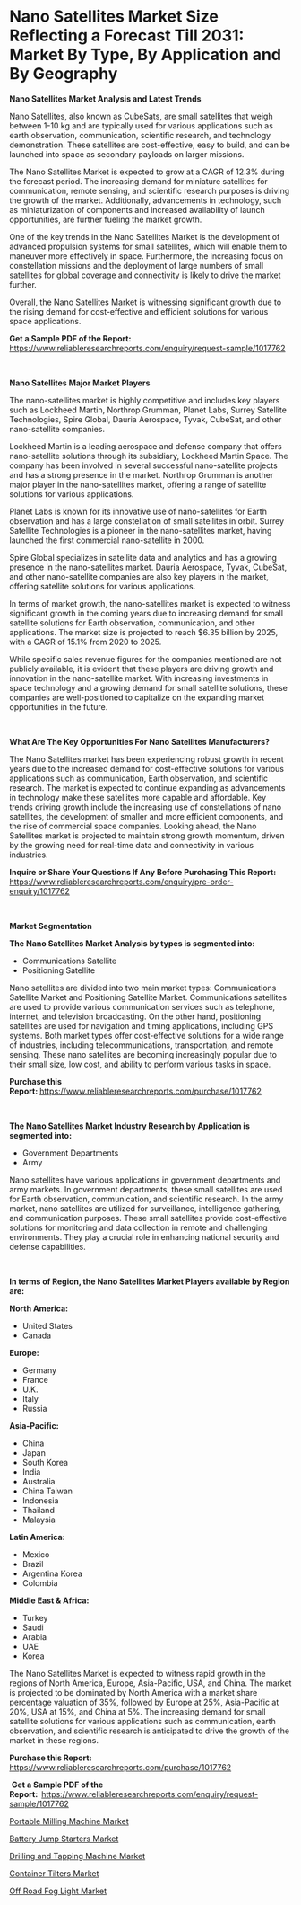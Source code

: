 <p><h1>Nano Satellites Market Size Reflecting a Forecast Till 2031: Market By Type, By Application and By Geography</h1></p><p><strong>Nano Satellites Market Analysis and Latest Trends</strong></p>
<p><p>Nano Satellites, also known as CubeSats, are small satellites that weigh between 1-10 kg and are typically used for various applications such as earth observation, communication, scientific research, and technology demonstration. These satellites are cost-effective, easy to build, and can be launched into space as secondary payloads on larger missions.</p><p>The Nano Satellites Market is expected to grow at a CAGR of 12.3% during the forecast period. The increasing demand for miniature satellites for communication, remote sensing, and scientific research purposes is driving the growth of the market. Additionally, advancements in technology, such as miniaturization of components and increased availability of launch opportunities, are further fueling the market growth.</p><p>One of the key trends in the Nano Satellites Market is the development of advanced propulsion systems for small satellites, which will enable them to maneuver more effectively in space. Furthermore, the increasing focus on constellation missions and the deployment of large numbers of small satellites for global coverage and connectivity is likely to drive the market further.</p><p>Overall, the Nano Satellites Market is witnessing significant growth due to the rising demand for cost-effective and efficient solutions for various space applications.</p></p>
<p><strong>Get a Sample PDF of the Report:&nbsp;</strong> <a href="https://www.reliableresearchreports.com/enquiry/request-sample/1017762">https://www.reliableresearchreports.com/enquiry/request-sample/1017762</a></p>
<p>&nbsp;</p>
<p><strong>Nano Satellites Major Market Players</strong></p>
<p><p>The nano-satellites market is highly competitive and includes key players such as Lockheed Martin, Northrop Grumman, Planet Labs, Surrey Satellite Technologies, Spire Global, Dauria Aerospace, Tyvak, CubeSat, and other nano-satellite companies. </p><p>Lockheed Martin is a leading aerospace and defense company that offers nano-satellite solutions through its subsidiary, Lockheed Martin Space. The company has been involved in several successful nano-satellite projects and has a strong presence in the market. Northrop Grumman is another major player in the nano-satellites market, offering a range of satellite solutions for various applications. </p><p>Planet Labs is known for its innovative use of nano-satellites for Earth observation and has a large constellation of small satellites in orbit. Surrey Satellite Technologies is a pioneer in the nano-satellites market, having launched the first commercial nano-satellite in 2000. </p><p>Spire Global specializes in satellite data and analytics and has a growing presence in the nano-satellites market. Dauria Aerospace, Tyvak, CubeSat, and other nano-satellite companies are also key players in the market, offering satellite solutions for various applications.</p><p>In terms of market growth, the nano-satellites market is expected to witness significant growth in the coming years due to increasing demand for small satellite solutions for Earth observation, communication, and other applications. The market size is projected to reach $6.35 billion by 2025, with a CAGR of 15.1% from 2020 to 2025.</p><p>While specific sales revenue figures for the companies mentioned are not publicly available, it is evident that these players are driving growth and innovation in the nano-satellite market. With increasing investments in space technology and a growing demand for small satellite solutions, these companies are well-positioned to capitalize on the expanding market opportunities in the future.</p></p>
<p>&nbsp;</p>
<p><strong>What Are The Key Opportunities For Nano Satellites Manufacturers?</strong></p>
<p><p>The Nano Satellites market has been experiencing robust growth in recent years due to the increased demand for cost-effective solutions for various applications such as communication, Earth observation, and scientific research. The market is expected to continue expanding as advancements in technology make these satellites more capable and affordable. Key trends driving growth include the increasing use of constellations of nano satellites, the development of smaller and more efficient components, and the rise of commercial space companies. Looking ahead, the Nano Satellites market is projected to maintain strong growth momentum, driven by the growing need for real-time data and connectivity in various industries.</p></p>
<p><strong>Inquire or Share Your Questions If Any Before Purchasing This Report:</strong> <a href="https://www.reliableresearchreports.com/enquiry/pre-order-enquiry/1017762">https://www.reliableresearchreports.com/enquiry/pre-order-enquiry/1017762</a></p>
<p>&nbsp;</p>
<p><strong>Market Segmentation</strong></p>
<p><strong>The Nano Satellites Market Analysis by types is segmented into:</strong></p>
<p><ul><li>Communications Satellite</li><li>Positioning Satellite</li></ul></p>
<p><p>Nano satellites are divided into two main market types: Communications Satellite Market and Positioning Satellite Market. Communications satellites are used to provide various communication services such as telephone, internet, and television broadcasting. On the other hand, positioning satellites are used for navigation and timing applications, including GPS systems. Both market types offer cost-effective solutions for a wide range of industries, including telecommunications, transportation, and remote sensing. These nano satellites are becoming increasingly popular due to their small size, low cost, and ability to perform various tasks in space.</p></p>
<p><strong>Purchase this Report:&nbsp;</strong><a href="https://www.reliableresearchreports.com/purchase/1017762">https://www.reliableresearchreports.com/purchase/1017762</a></p>
<p>&nbsp;</p>
<p><strong>The Nano Satellites Market Industry Research by Application is segmented into:</strong></p>
<p><ul><li>Government Departments</li><li>Army</li></ul></p>
<p><p>Nano satellites have various applications in government departments and army markets. In government departments, these small satellites are used for Earth observation, communication, and scientific research. In the army market, nano satellites are utilized for surveillance, intelligence gathering, and communication purposes. These small satellites provide cost-effective solutions for monitoring and data collection in remote and challenging environments. They play a crucial role in enhancing national security and defense capabilities.</p></p>
<p>&nbsp;</p>
<p><strong>In terms of Region, the Nano Satellites Market Players available by Region are:</strong></p>
<p>
    <p> <strong> North America: </strong>
        <ul>
            <li>United States</li>
            <li>Canada</li>
        </ul>
        </p> 
    <p> <strong> Europe: </strong>
        <ul>
            <li>Germany</li>
            <li>France</li>
            <li>U.K.</li>
            <li>Italy</li>
            <li>Russia</li>
        </ul>
        </p> 
    <p> <strong> Asia-Pacific: </strong>
        <ul>
            <li>China</li>
            <li>Japan</li>
            <li>South Korea</li>
            <li>India</li>
            <li>Australia</li>
            <li>China Taiwan</li>
            <li>Indonesia</li>
            <li>Thailand</li>
            <li>Malaysia</li>
        </ul>
        </p> 
    <p> <strong> Latin America: </strong>
        <ul>
            <li>Mexico</li>
            <li>Brazil</li>
            <li>Argentina Korea</li>
            <li>Colombia</li>
        </ul>
        </p> 
    <p> <strong> Middle East & Africa: </strong>
        <ul>
            <li>Turkey</li>
            <li>Saudi</li>
            <li>Arabia</li>
            <li>UAE</li>
            <li>Korea</li>
        </ul>
    </p>
    </p>
<p><p>The Nano Satellites Market is expected to witness rapid growth in the regions of North America, Europe, Asia-Pacific, USA, and China. The market is projected to be dominated by North America with a market share percentage valuation of 35%, followed by Europe at 25%, Asia-Pacific at 20%, USA at 15%, and China at 5%. The increasing demand for small satellite solutions for various applications such as communication, earth observation, and scientific research is anticipated to drive the growth of the market in these regions.</p></p>
<p><strong>Purchase this Report: </strong><a href="https://www.reliableresearchreports.com/purchase/1017762">https://www.reliableresearchreports.com/purchase/1017762</a></p>
<p>&nbsp;<strong>Get a Sample PDF of the Report:&nbsp;&nbsp;</strong><a href="https://www.reliableresearchreports.com/enquiry/request-sample/1017762">https://www.reliableresearchreports.com/enquiry/request-sample/1017762</a></p>
<p><strong></strong></p>
<p><p><a href="https://medium.com/p/e94294af7394/edit">Portable Milling Machine Market</a></p><p><a href="https://medium.com/p/8e6af5c51da2/edit">Battery Jump Starters Market</a></p><p><a href="https://medium.com/p/a2658730896e/edit">Drilling and Tapping Machine Market</a></p><p><a href="https://medium.com/p/679cd65d30ce/edit">Container Tilters Market</a></p><p><a href="https://medium.com/p/e670997822ba/edit">Off Road Fog Light Market</a></p></p>